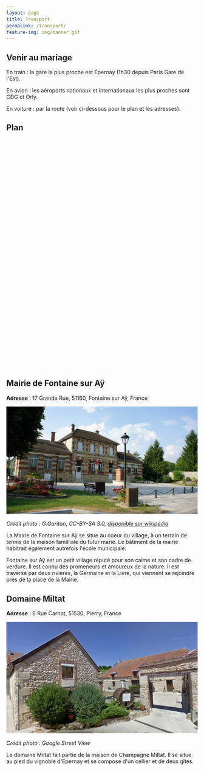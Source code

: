 ```yaml
---
layout: page
title: Transport
permalink: /transport/
feature-img: img/banner.gif
---
```

## Venir au mariage

En train : la gare la plus proche est Épernay (1h30 depuis Paris Gare de l'Est). 

En avion : les aéroports nationaux et internationaux les plus proches sont CDG et Orly. 

En voiture : par la route (voir ci-dessous pour le plan et les adresses).

## Plan

<div id='map' style='width: 800px; height: 600px;'></div>
<script>
mapboxgl.accessToken = 'pk.eyJ1IjoicHp3c2siLCJhIjoiY2l5c3dmZjZ0MDAxMDJxbzNsYTVicndtbyJ9.9Oi8j_rHrQn_-3ZQ8Psr2g';
var map = new mapboxgl.Map({
    container: 'map',
    style: 'mapbox://styles/pzwsk/ciyswgzbd001s2sudemejhmpg'
});
map.addControl(new mapboxgl.NavigationControl());

map.on('load', function () {

    map.addLayer({
        "id": "points",
        "type": "symbol",
        "source": {
            "type": "geojson",
            "data": {
                "type": "FeatureCollection",
                "features": [{
                    "type": "Feature",
                    "geometry": {
                        "type": "Point",
                        "coordinates": [3.9387011999999686,49.0206378]
                    },
                    "properties": {
                        "title": "Domaine Miltat",
                        "icon" : "marker"
                    }
                },{
                    "type": "Feature",
                    "geometry": {
                        "type": "Point",
                        "coordinates": [4.074055,49.082089]
                    },
                    "properties": {
                        "title": "Mairie de Fontaine sur Aÿ",
                        "icon" : "marker"
                    }
                }]
            }
        },
        "layout": {
            "icon-image": "{icon}-15",
            "text-field": "{title}",
            "text-font": ["Open Sans Semibold", "Arial Unicode MS Bold"],
            "text-offset": [0, 0.6],
            "text-anchor": "top"
        }
    });
});
</script>

## Mairie de Fontaine sur Aÿ

**Adresse** : 17 Grande Rue, 51160, Fontaine sur Aÿ, France

<img src="/img/mairie.jpg" alt="Mairie de Fontaine sur Aÿ" width="600px">

*Crédit photo : G.Garitan, CC-BY-SA 3.0, [disponible sur wikipédia](https://fr.wikipedia.org/wiki/Fontaine-sur-Ay#/media/File:Mairie_06000.JPG "Mairie de Fontaine sur Aÿ")*

La Mairie de Fontaine sur Aÿ se situe au coeur du village, à un terrain de tennis de la maison familliale du futur marié.
Le bâtiment de la mairie habitrait également autrefois l'école municipale.

Fontaine sur Aÿ est un petit village réputé pour son calme et son cadre de verdure. Il est connu des promeneurs et amoureux de la nature. Il est traversé par deux rivières, la Germaine et la Livre, qui viennent se rejoindre près de la place de la Mairie.

## Domaine Miltat

**Adresse** : 6 Rue Carnot, 51530, Pierry, France

<img src="/img/domaine.png" alt="Mairie de Fontaine sur Aÿ" width="600px">

*Crédit photo : Google Street View*

Le domaine Miltat fait partie de la maison de Champagne Miltat. Il se situe au pied du vignoble d'Épernay et se compose d'un cellier et de deux gîtes.